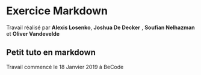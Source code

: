 # Exercice Markdown

Travail réalisé par **Alexis Losenko**, **Joshua De Decker** , **Soufian Nelhazman** et **Oliver Vandevelde**

## Petit tuto en markdown

Travail commencé le 18 Janvier 2019 à BeCode
